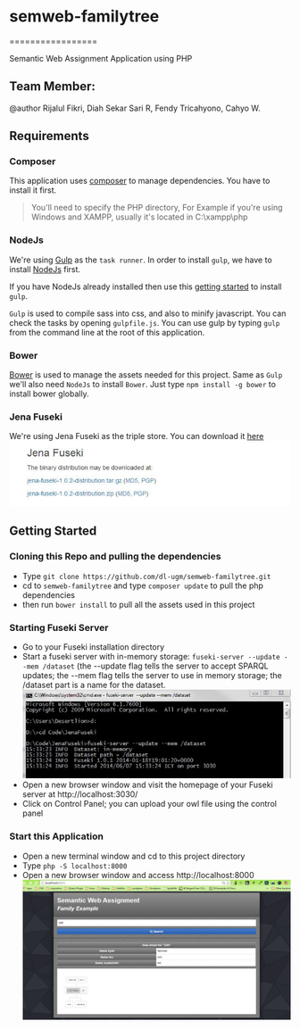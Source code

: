 # semweb-familytree
=================

Semantic Web Assignment Application using PHP

## Team Member:   
@author Rijalul Fikri, Diah Sekar Sari R, Fendy Tricahyono, Cahyo W.

## Requirements
### Composer
This application uses [composer](https://getcomposer.org/download/) to manage dependencies. You have to install it first.   
> You'll need to specify the PHP directory, For Example if you're using Windows and XAMPP, usually it's located in C:\xampp\php

### NodeJs
We're using [Gulp](http://gulpjs.com/) as the `task runner`. In order to install `gulp`, we have to install [NodeJs](http://nodejs.org/) first.

If you have NodeJs already installed then use this [getting started](https://github.com/gulpjs/gulp/blob/master/docs/getting-started.md#getting-started) to install `gulp`.

`Gulp` is used to compile sass into css, and also to minify javascript. You can check the tasks by opening `gulpfile.js`. You can use gulp by typing `gulp` from the command line at the root of this application.

### Bower
[Bower](http://bower.io/) is used to manage the assets needed for this project. Same as `Gulp` we'll also need `NodeJs` to install `Bower`. Just type `npm install -g bower` to install bower globally.

### Jena Fuseki
We're using Jena Fuseki as the triple store. You can download it [here](http://jena.apache.org/download/index.cgi)   
![Jena Fuseki Download](public/img/readme/jenafusekidownload.jpg "Jena Fuseki Download")

## Getting Started
### Cloning this Repo and pulling the dependencies
- Type `git clone https://github.com/dl-ugm/semweb-familytree.git`
- cd to `semweb-familytree` and type `composer update` to pull the php dependencies
- then run `bower install` to pull all the assets used in this project

### Starting Fuseki Server
- Go to your Fuseki installation directory
- Start a fuseki server with in-memory storage: `fuseki-server --update --mem /dataset` (the --update flag tells the server to accept SPARQL updates; the --mem flag tells the server to use in memory storage; the /dataset part is a name for the dataset.
![Fuseki Start](public/img/readme/fusekistart.jpg "Starting Fuseki")
- Open a new browser window and visit the homepage of your Fuseki server at http://localhost:3030/
- Click on Control Panel; you can upload your owl file using the control panel

### Start this Application
- Open a new terminal window and cd to this project directory
- Type `php -S localhost:8000`
- Open a new browser window and access http://localhost:8000
![App Screenshot](public/img/readme/appscreenshot.jpg "Application Screenshot")